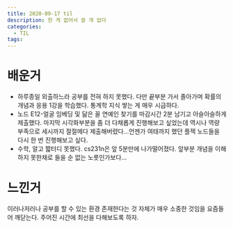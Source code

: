 ```yaml
---
title: 2020-09-17 til
description: 한 게 없어서 쓸 게 없다
categories:
  - TIL
tags:
---
```


# 배운거
- 하루종일 외출하느라 공부를 전혀 하지 못했다. 다만 끝부분 가서 졸아가며 확률의 개념과 응용 1강을 학습했다. 통계학 지식 쌓는 게 매우 시급하다.
- 노드 E12-얼굴 임베딩 및 닮은 꼴 연예인 찾기를 마감시간 2분 남기고 아슬아슬하게 제출했다. 마지막 시각화부분을 좀 더 다채롭게 진행해보고 싶었는데 역시나 역량 부족으로 세시까지 절절메다 제출해버렸다...언젠가 여태까지 했던 플젝 노드들을 다시 한 번 진행해보고 싶다.
- 수학, 알고 짧터디 못했다. cs231n은 앞 5분만에 나가떨어졌다. 앞부분 개념을 이해하지 못한채로 들을 순 없는 노릇인가보다...
    
    
# 느낀거
이러나저러나 공부를 할 수 있는 환경 존재한다는 것 자체가 매우 소중한 것임을 요즘들어 깨닫는다. 주어진 시간에 최선을 다해보도록 하자.
